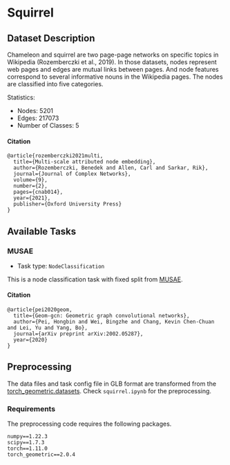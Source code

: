 # Squirrel

## Dataset Description

Chameleon and squirrel are two page-page networks on specific topics in
Wikipedia (Rozemberczki et al., 2019). In those datasets, nodes represent web pages and edges are mutual links between pages. And node features correspond to several informative nouns in the Wikipedia pages. The nodes are classified into five categories.

Statistics:
- Nodes: 5201
- Edges: 217073
- Number of Classes: 5

#### Citation

```
@article{rozemberczki2021multi,
  title={Multi-scale attributed node embedding},
  author={Rozemberczki, Benedek and Allen, Carl and Sarkar, Rik},
  journal={Journal of Complex Networks},
  volume={9},
  number={2},
  pages={cnab014},
  year={2021},
  publisher={Oxford University Press}
}
```

## Available Tasks

  ### MUSAE

- Task type: `NodeClassification`

This is a node classification task with fixed split from [MUSAE](https://github.com/benedekrozemberczki/MUSAE).

#### Citation

```
@article{pei2020geom,
  title={Geom-gcn: Geometric graph convolutional networks},
  author={Pei, Hongbin and Wei, Bingzhe and Chang, Kevin Chen-Chuan and Lei, Yu and Yang, Bo},
  journal={arXiv preprint arXiv:2002.05287},
  year={2020}
}
```

## Preprocessing
The data files and task config file in GLB format are transformed from the [torch_geometric.datasets](https://pytorch-geometric.readthedocs.io/en/latest/modules/datasets.html). Check `squirrel.ipynb` for the preprocessing.


### Requirements

The preprocessing code requires the following packages.

```
numpy==1.22.3
scipy==1.7.3
torch==1.11.0
torch_geometric==2.0.4
```
